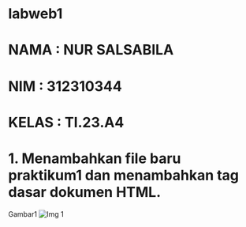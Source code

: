 # labweb1
# NAMA : NUR SALSABILA
# NIM : 312310344
# KELAS : TI.23.A4
# 1. Menambahkan file baru praktikum1 dan menambahkan tag dasar dokumen HTML.
 Gambar1
![Img 1](<img width="959" alt="Screenshot1" src="https://github.com/user-attachments/assets/6dffbb14-a1a8-4a30-adea-5b47a4bc7a7b">)

   

